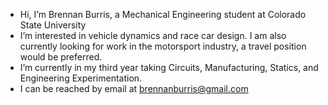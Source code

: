 - Hi, I’m Brennan Burris, a Mechanical Engineering student at Colorado State University
- I’m interested in vehicle dynamics and race car design. I am also currently looking for work in the motorsport industry, a travel position would be preferred. 
- I’m currently in my third year taking Circuits, Manufacturing, Statics, and Engineering Experimentation.
- I can be reached by email at brennanburris@gmail.com
